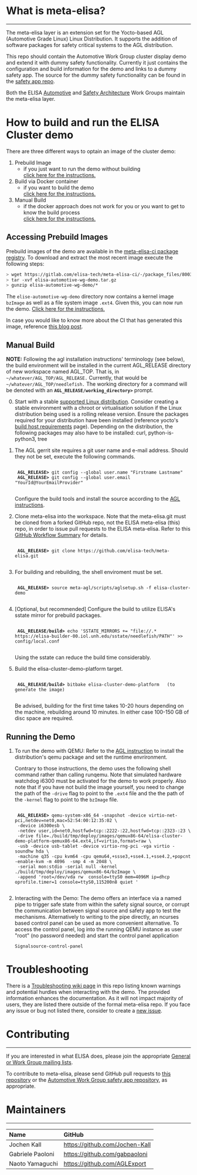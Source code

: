 # What is meta-elisa?

------------

The meta-elisa layer is an extension set for the Yocto-based AGL (Automotive Grade Linux) Linux Distribution.
It supports the addition of software packages for safety critical systems to the AGL distribution.

This repo should contain the Automotive Work Group cluster display demo and extend it with dummy safety functionality.
Currently it just contains the configuration and build information for the demo and links to a dummy safety app.
The source for the dummy safety functionality can be found in the 
[safety app repo](https://github.com/elisa-tech/wg-automotive-safety-app).

Both the ELISA [Automotive](https://lists.elisa.tech/g/automotive) and 
[Safety Architecture](https://lists.elisa.tech/g/safety-architecture) Work Groups
maintain the meta-elisa layer.

# How to build and run the ELISA Cluster demo

There are three different ways to optain an image of the cluster demo:
1. Prebuild Image
   - if you just want to run the demo without building  
   [click here for the instructions.](#accessing-prebuild-images)
2. Build via Docker container
   - if you want to build the demo  
   [click here for the instructions.](https://github.com/elisa-tech/wg-automotive/tree/master/Docker_container)
3. Manual Build
   - if the docker approach does not work for you or you want to get to know the build process  
   [click here for the instructions.](#manual-build)

## Accessing Prebuild Images

Prebuild images of the demo are available in the [meta-elisa-ci package registry](https://gitlab.com/elisa-tech/meta-elisa-ci/-/packages/13411445).
To download and extract the most recent image execute the following steps:
```sh
> wget https://gitlab.com/elisa-tech/meta-elisa-ci/-/package_files/80033203/download -O elisa-automotive-wg-demo.tar.gz
> tar -xvf elisa-automotive-wg-demo.tar.gz
> gunzip elisa-automotive-wg-demo/*
```
The `elise-automotive-wg-demo` directory now contains a kernel image `bzImage` as well as a file system image `.ext4`.
Given this, you can now run the demo. [Click here for the instructions.](#running-the-demo)

In case you would like to know more about the CI that has generated this image, reference [this blog post](https://elisa.tech/blog/2023/04/05/elisa-ci-enablement-automation-tools-for-easier-collaboration/).

## Manual Build
**NOTE:** Following the agl installation instructions' terminology (see below),
the build environment will be installed in the current AGL_RELEASE directory of new workspace named AGL_TOP.
That is, in
	```
	~/whatever/AGL_TOP/AGL_RELEASE.
	```
Currently, that would be
	```
	~/whatever/AGL_TOP/needlefish.
	```
The working directory for a command will be denoted with an
	**```
	AGL_RELEASE/working_directory>
	```**
prompt.

0) Start with a stable [supported Linux distribution](https://docs.yoctoproject.org/ref-manual/system-requirements.html#supported-linux-distributions).
Consider creating a stable environment with a chroot or virtualisation solution if the Linux distribution being used is a rolling release version.
Ensure the packages required for your distribution have been installed (reference yocto's
[build host requirements](https://docs.yoctoproject.org/ref-manual/system-requirements.html#required-packages-for-the-build-host) page).
Depending on the distribution, the following packages may also have to be installed: curl, python-is-python3, tree

1) The AGL gerrit site requires a git user name and e-mail address.  Should they not be set, execute the following commands.
	<pre><code>
	<b>AGL_RELEASE></b> git config --global user.name "Firstname Lastname"
	<b>AGL_RELEASE></b> git config --global user.email "YourId@YourEmailProvider"
	</code></pre>

	Configure the build tools and install the source according to the
	[AGL instructions](https://docs.automotivelinux.org/en/needlefish/#0_Getting_Started/2_Building_AGL_Image/2_Downloading_AGL_Software/).

2) Clone meta-elisa into the workspace.  Note that the meta-elisa.git must be cloned from a forked GitHub repo,
	not the ELISA meta-elisa (this) repo, in order to issue pull requests to the ELISA meta-elisa.
	Refer to this
	[GitHub Workflow Summary](https://gist.github.com/Chaser324/ce0505fbed06b947d962) for details.
	<pre><code>
	<b>AGL_RELEASE></b> git clone https://github.com/elisa-tech/meta-elisa.git
	</code></pre>

3) For building and rebuilding, the shell enviroment must be set.
	<pre><code>
	<b>AGL_RELEASE></b> source meta-agl/scripts/aglsetup.sh -f elisa-cluster-demo
	</code></pre>

4) [Optional, but recommended] Configure the build to utilize ELISA's sstate mirror for prebuild packages.
	<pre><code>
	<b>AGL_RELEASE/build></b> echo 'SSTATE_MIRRORS += "file://.* https://elisa-builder-00.iol.unh.edu/sstate/needlefish/PATH"' >> config/local.conf
	</code></pre>
	Using the sstate can reduce the build time considerably.

5) Build the elisa-cluster-demo-platform target.
	<pre><code>
	<b>AGL_RELEASE/build></b> bitbake elisa-cluster-demo-platform   (to generate the image)
	</code></pre>
	Be advised, building for the first time takes 10-20 hours depending on the machine, rebuilding around 10 minutes.
	In either case 100-150 GB of disc space are required.


## Running the Demo

1) To run the demo with QEMU: Refer to the 
	[AGL instruction](https://docs.automotivelinux.org/en/needlefish/#0_Getting_Started/2_Building_AGL_Image/5_1_x86_Emulation_and_Hardware/#3-deploying-the-agl-demo-image)
	to install the distribution's qemu package and set the runtime envrironment.

	Contrary to those instructions, the demo uses the following shell command rather than calling runqemu.
	Note that simulated hardware watchdog i6300 must be activated for the demo to work properly.
	Also note that if you have not build the image yourself, you need to change the path of the `-drive` flag to point to the `.ext4` file and the the path of the `-kernel` flag to point to the `bzImage` file.
	<pre><code>
	<b>AGL_RELEASE></b> qemu-system-x86_64 -snapshot -device virtio-net-pci,netdev=net0,mac=52:54:00:12:35:02 \
	-device i6300esb \
	-netdev user,id=net0,hostfwd=tcp::2222-:22,hostfwd=tcp::2323-:23 \
	-drive file=./build/tmp/deploy/images/qemux86-64/elisa-cluster-demo-platform-qemux86-64.ext4,if=virtio,format=raw \
	-usb -device usb-tablet -device virtio-rng-pci -vga virtio -soundhw hda \
	-machine q35 -cpu kvm64 -cpu qemu64,+ssse3,+sse4.1,+sse4.2,+popcnt -enable-kvm -m 4096  -smp 4 -m 2048 \
	-serial mon:stdio -serial null -kernel ./build/tmp/deploy/images/qemux86-64/bzImage \
	-append 'root=/dev/vda rw  console=ttyS0 mem=4096M ip=dhcp oprofile.timer=1 console=ttyS0,115200n8 quiet '
	</code></pre>
	
2) Interacting with the Demo:
	The demo offers an interface via a named pipe to trigger safe state from within the safety signal source, or corrupt the communication between signal source and safety app to test the mechanisms.
	Alternatively to writing to the pipe directly, an ncurses based control panel can be used as more convenient alternative.
	To access the control panel, log into the running QEMU instance as user "root" (no password needed) and start the control panel application 
	```
	Signalsource-control-panel
	```

# Troubleshooting

There is a [Troubleshooting wiki page](https://github.com/elisa-tech/meta-elisa/wiki/Troubleshooting) in this repo listing known warnings and potential hurdles when interacting with the demo. The provided information enhances the documentation. As it will not impact majority of users, they are listed there outside of the formal meta-elisa repo. If you face any issue or bug not listed there, consider to create a [new issue](https://github.com/elisa-tech/meta-elisa/issues/new/choose).

# Contributing

------------

If you are interested in what ELISA does, please join the appropriate [General or Work Group mailing lists](https://lists.elisa.tech/).

To contribute to meta-elisa, please send GitHub pull requests to [this repository](https://github.com/elisa-tech/meta-elisa)
or the [Automotive Work Group safety app repository](https://github.com/elisa-tech/wg-automotive-safety-app), as appropriate.



# Maintainers

------------

|  Name  |  GitHub  |
| :---- | :---- |
|  Jochen Kall  |  https://github.com/Jochen-Kall  |
|  Gabriele Paoloni |  https://github.com/gabpaoloni  |
|  Naoto Yamaguchi  |  https://github.com/AGLExport  |



